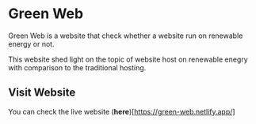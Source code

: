 # Green Web

Green Web is a website that check whether a website run on renewable energy or not.

This website shed light on the topic of website host on renewable enegry with comparison to the
traditional hosting.

## Visit Website

You can check the live website (**here**)[https://green-web.netlify.app/]
